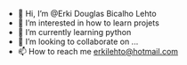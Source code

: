 - 👋 Hi, I’m @Erki Douglas Bicalho Lehto
- 👀 I’m interested in how to learn projets 
- 🌱 I’m currently learning python
- 💞️ I’m looking to collaborate on ...
- 📫 How to reach me erkilehto@hotmail.com

<!---
ErkiLehto/ErkiLehto is a ✨ special ✨ repository because its `README.md` (this file) appears on your GitHub profile.
You can click the Preview link to take a look at your changes.
--->
